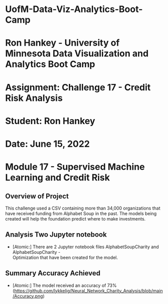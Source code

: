 # UofM-Data-Viz-Analytics-Boot-Camp
# Ron Hankey - University of Minnesota Data Visualization and Analytics Boot Camp
#                   Assignment: Challenge 17 - Credit Risk Analysis
#                           Student: Ron Hankey
#                           Date: June 15, 2022

# Module 17 - Supervised Machine Learning and Credit Risk

## Overview of Project
This challenge used a CSV containing more than 34,000 organizations that have received funding from Alphabet Soup in the past. The models being created will help the foundation predict where to make investments.

## Analysis Two Jupyter notebook
* [Atomic:] There are 2 Jupyter notebook files AlphabetSoupCharity and AlphabetSoupCharity -  
            Optimization that have been created for the model.

## Summary  Accuracy Achieved
* [Atomic:] The model received an accuracy of 73% (https://github.com/lykkelig/Neural_Network_Charity_Analysis/blob/main/Accuracy.png)
